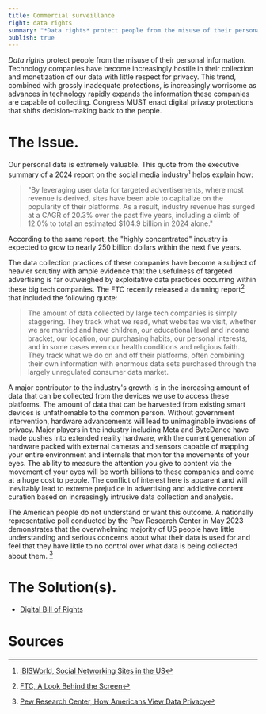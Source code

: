 ```yaml
---
title: Commercial surveillance
right: data rights
summary: "*Data rights* protect people from the misuse of their personal information. Technology companies have become increasingly hostile in their collection and monetization of our data with little respect for privacy. This trend, combined with grossly inadequate protections, is increasingly worrisome as advances in technology rapidly expands the information these companies are capable of collecting. Congress MUST enact digital privacy protections that shifts decision-making back to the people."
publish: true
---
```


*Data rights* protect people from the misuse of their personal information. Technology companies have become increasingly hostile in their collection and monetization of our data with little respect for privacy. This trend, combined with grossly inadequate protections, is increasingly worrisome as advances in technology rapidly expands the information these companies are capable of collecting. Congress MUST enact digital privacy protections that shifts decision-making back to the people.

# The Issue.

Our personal data is extremely valuable. This quote from the executive summary of a 2024 report on the social media industry[^1] helps explain how:

[^1]: [IBISWorld, Social Networking Sites in the US](https://www.ibisworld.com/united-states/industry/social-networking-sites/4574/)

> "By leveraging user data for targeted advertisements, where most revenue is derived, sites have been able to capitalize on the popularity of their platforms. As a result, industry revenue has surged at a CAGR of 20.3% over the past five years, including a climb of 12.0% to total an estimated \$104.9 billion in 2024 alone."

According to the same report, the "highly concentrated" industry is expected to grow to nearly 250 billion dollars within the next five years.

The data collection practices of these companies have become a subject of heavier scrutiny with ample evidence that the usefulness of targeted advertising is far outweighed by exploitative data practices occurring within these big tech companies. The FTC recently released a damning report[^2] that included the following quote:

[^2]: [FTC, A Look Behind the Screen](https://www.ftc.gov/system/files/ftc_gov/pdf/Social-Media-6b-Report-9-11-2024.pdf)

> The amount of data collected by large tech companies is simply staggering. They track what we read, what websites we visit, whether we are married and have children, our educational level and income bracket, our location, our purchasing habits, our personal interests, and in some cases even our health conditions and religious faith. They track what we do on and off their platforms, often combining their own information with enormous data sets purchased through the largely unregulated consumer data market.

A major contributor to the industry's growth is in the increasing amount of data that can be collected from the devices we use to access these platforms. The amount of data that can be harvested from existing smart devices is unfathomable to the common person. Without government intervention, hardware advancements will lead to unimaginable invasions of privacy. Major players in the industry including Meta and ByteDance have made pushes into extended reality hardware, with the current generation of hardware packed with external cameras and sensors capable of mapping your entire environment and internals that monitor the movements of your eyes. The ability to measure the attention you give to content via the movement of your eyes will be worth billions to these companies and come at a huge cost to people. The conflict of interest here is apparent and will inevitably lead to extreme prejudice in advertising and addictive content curation based on increasingly intrusive data collection and analysis.

The American people do not understand or want this outcome. A nationally representative poll conducted by the Pew Research Center in May 2023 demonstrates that the overwhelming majority of US people have little understanding and serious concerns about what their data is used for and feel that they have little to no control over what data is being collected about them. [^3]

[^3]: [Pew Research Center, How Americans View Data Privacy](https://www.pewresearch.org/wp-content/uploads/sites/20/2023/10/PI_2023.10.18_Data-Privacy_FINAL.pdf)

# The Solution(s).

-   [Digital Bill of Rights](digital-bill-of-rights.md)

# Sources
